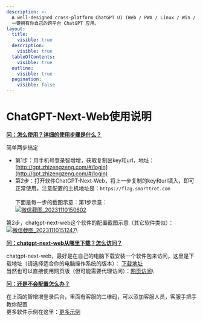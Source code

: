 ```yaml
---
description: >-
  A well-designed cross-platform ChatGPT UI (Web / PWA / Linux / Win / MacOS).
  一键拥有你自己的跨平台 ChatGPT 应用。
layout:
  title:
    visible: true
  description:
    visible: true
  tableOfContents:
    visible: true
  outline:
    visible: true
  pagination:
    visible: false
---
```


# ChatGPT-Next-Web使用说明

[**问：怎么使用？详细的使用步骤是什么？**](https://github.com/xing61/xiaoyi-robot/blob/main/%E6%8F%92%E4%BB%B6%E9%85%8D%E7%BD%AE%E4%BD%BF%E7%94%A8%E8%AF%B4%E6%98%8E/%E6%8F%92%E4%BB%B6%E9%85%8D%E7%BD%AE%E4%BD%BF%E7%94%A8%E8%AF%B4%E6%98%8E.md#%E9%97%AE%E6%80%8E%E4%B9%88%E4%BD%BF%E7%94%A8%E8%AF%A6%E7%BB%86%E7%9A%84%E4%BD%BF%E7%94%A8%E6%AD%A5%E9%AA%A4%E6%98%AF%E4%BB%80%E4%B9%88)

简单两步搞定

* 第1步：用手机号登录智增增，获取复制出key和url，地址：[http://gpt.zhizengzeng.com/#/login](http://gpt.zhizengzeng.com/#/login)
* 第2步：打开软件ChatGPT-Next-Web，将上一步复制的key和url填入，即可正常使用。注意配置的主机地址是：`https://flag.smarttrot.com`\
  \
  下面是每一步的截图示意：第1步示意：\
  [<img src="https://user-images.githubusercontent.com/38256442/281984174-dd106cbf-351c-406d-8bfd-add90a6d9866.png" alt="微信截图_20231110150602" data-size="original">](https://user-images.githubusercontent.com/38256442/281984174-dd106cbf-351c-406d-8bfd-add90a6d9866.png)

第2步，chatgpt-next-web这个软件的配置截图示意（其它软件类似）：\
[<img src="https://user-images.githubusercontent.com/38256442/281985495-207f07f8-e9df-472f-a1fe-3aea78cff61c.png" alt="微信截图_20231110151247" data-size="original">](https://user-images.githubusercontent.com/38256442/281985495-207f07f8-e9df-472f-a1fe-3aea78cff61c.png)\


[**问：chatgpt-next-web从哪里下载？怎么访问？**](https://github.com/xing61/xiaoyi-robot/blob/main/%E6%8F%92%E4%BB%B6%E9%85%8D%E7%BD%AE%E4%BD%BF%E7%94%A8%E8%AF%B4%E6%98%8E/%E6%8F%92%E4%BB%B6%E9%85%8D%E7%BD%AE%E4%BD%BF%E7%94%A8%E8%AF%B4%E6%98%8E.md#%E9%97%AE%E6%9C%89%E6%B2%A1%E6%9C%89%E6%8E%A8%E8%8D%90%E7%9A%84chatgpt%E7%9A%84%E8%BD%AF%E4%BB%B6%E4%B8%8B%E8%BD%BD%E6%88%96%E8%AE%BF%E9%97%AE%E5%9C%B0%E5%9D%80)

chatgpt-next-web，最好是在自己的电脑下载安装一个软件包来访问，这里是下载地址（请选择适合你的电脑操作系统的版本）： [下载地址](https://gitee.com/smarttrot/zzz-files/tree/master/chat-next-web)\
当然也可以直接使用网页版（但可能需要代理访问）：[网页访问](https://nb.nextweb.fun/#/chat)\


[**问：还是不会配置怎么办？**](https://github.com/xing61/xiaoyi-robot/blob/main/%E6%8F%92%E4%BB%B6%E9%85%8D%E7%BD%AE%E4%BD%BF%E7%94%A8%E8%AF%B4%E6%98%8E/%E6%8F%92%E4%BB%B6%E9%85%8D%E7%BD%AE%E4%BD%BF%E7%94%A8%E8%AF%B4%E6%98%8E.md#%E9%97%AE%E8%BF%98%E6%98%AF%E4%B8%8D%E4%BC%9A%E9%85%8D%E7%BD%AE%E6%80%8E%E4%B9%88%E5%8A%9E)

在上面的智增增登录后台，里面有客服的二维码，可以添加客服人员，客服手把手教你配置\
更多软件示例在这里：[更多示例](https://github.com/xing61/xiaoyi-robot/tree/main/%E5%9C%BA%E6%99%AF%E7%A4%BA%E4%BE%8B)

